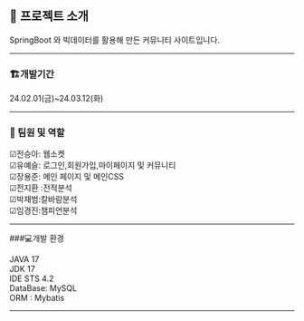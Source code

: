 ## 📌 프로젝트 소개
SpringBoot 와 빅데이터를 활용해 만든 커뮤니티 사이트입니다.

***
### 🏗개발기간 
24.02.01(금)~24.03.12(화)

***
### 💁 팀원 및 역할
☑전승아: 웹소켓<br>
☑유예슬: 로그인,회원가입,마이페이지 및 커뮤니티<br>
☑장용준: 메인 페이지 및 메인CSS<br>
☑전지환 :전적분석<br>
☑박재범:칼바람분석<br>
☑임경진:챔피언분석

***
###💻개발 환경

JAVA 17<br>
JDK 17<br>
IDE STS 4.2<br>
DataBase: MySQL<br>
ORM : Mybatis<br>

***
